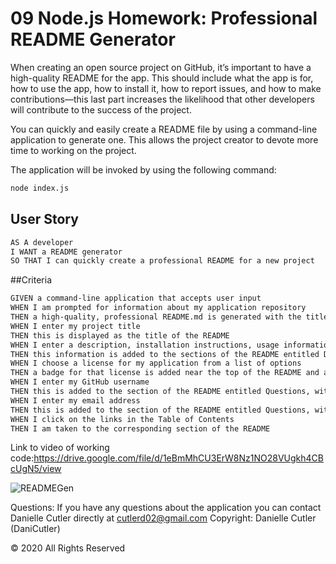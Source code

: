 # 09 Node.js Homework: Professional README Generator



When creating an open source project on GitHub, it’s important to have a high-quality README for the app. This should include what the app is for, how to use the app, how to install it, how to report issues, and how to make contributions&mdash;this last part increases the likelihood that other developers will contribute to the success of the project. 

You can quickly and easily create a README file by using a command-line application to generate one. This allows the project creator to devote more time to working on the project.



The application will be invoked by using the following command:

```bash
node index.js
```




## User Story

```md
AS A developer
I WANT a README generator
SO THAT I can quickly create a professional README for a new project
```

##Criteria

```md
GIVEN a command-line application that accepts user input
WHEN I am prompted for information about my application repository
THEN a high-quality, professional README.md is generated with the title of my project and sections entitled Description, Table of Contents, Installation, Usage, License, Contributing, Tests, and Questions
WHEN I enter my project title
THEN this is displayed as the title of the README
WHEN I enter a description, installation instructions, usage information, contribution guidelines, and test instructions
THEN this information is added to the sections of the README entitled Description, Installation, Usage, Contributing, and Tests
WHEN I choose a license for my application from a list of options
THEN a badge for that license is added near the top of the README and a notice is added to the section of the README entitled License that explains which license the application is covered under
WHEN I enter my GitHub username
THEN this is added to the section of the README entitled Questions, with a link to my GitHub profile
WHEN I enter my email address
THEN this is added to the section of the README entitled Questions, with instructions on how to reach me with additional questions
WHEN I click on the links in the Table of Contents
THEN I am taken to the corresponding section of the README
```
Link to video of working code:https://drive.google.com/file/d/1eBmMhCU3ErW8Nz1NO28VUgkh4CBcUgN5/view

![READMEGen](https://user-images.githubusercontent.com/72281065/102290174-ae7ce200-3efd-11eb-9585-85243df62a0e.JPG)








Questions:
If you have any questions about the application you can contact 
Danielle Cutler directly at cutlerd02@gmail.com
Copyright:
Danielle Cutler (DaniCutler)

© 2020 All Rights Reserved







